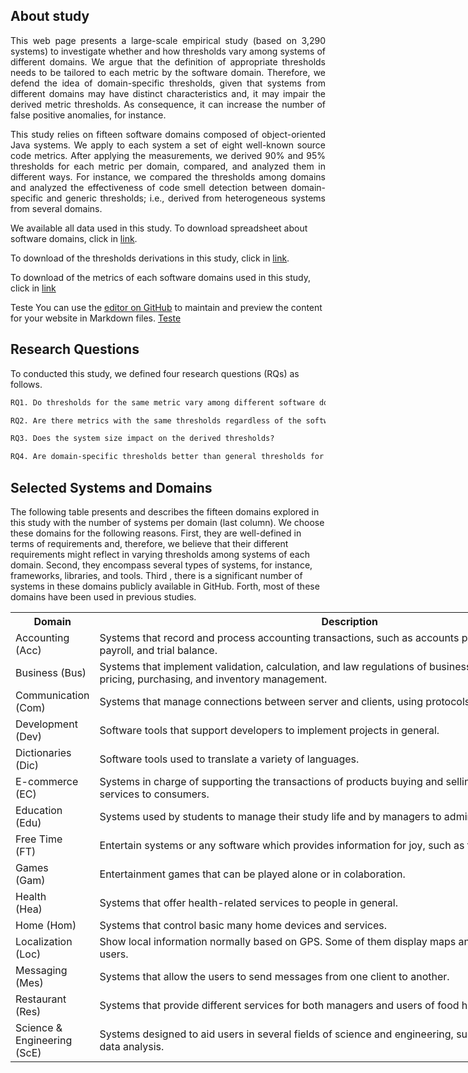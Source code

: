 ## About study

<p align="justify">This web page presents a large-scale empirical study (based on 3,290 systems) to investigate whether and how thresholds vary among systems of different domains. We argue that the definition of appropriate thresholds needs to be tailored to each metric by the software domain. Therefore, we defend the idea of domain-specific thresholds, given that systems from different domains may have distinct characteristics and, it may impair the derived metric thresholds. As consequence, it can increase the number of false positive anomalies, for instance.</p> 


<p align="justify">This study relies on fifteen software domains composed of object-oriented Java systems. We apply to each system a set of eight well-known source code metrics. After applying the measurements, we derived 90% and 95% thresholds for each metric per domain, compared, and analyzed them in different ways. For instance, we compared the thresholds among domains and analyzed the effectiveness of code smell detection between domain-specific and generic thresholds; i.e., derived from heterogeneous systems from several domains. </p>

We available all data used in this study. To download spreadsheet about software domains, click in [link](https://github.com/saner2018/eds/blob/master/Oracle.xlsx). 

To download of the thresholds derivations in this study, click in [link](https://github.com/saner2018/eds/blob/master/Thresholds.xlsx). 


To download of the metrics of each  software domains used in this study, click in [link](https://github.com/saner2018/eds/blob/master/Metrics.rar)

Teste You can use the [editor on GitHub](https://github.com/saner2018/eds/edit/master/README.md) to maintain and preview the content for your website in Markdown files. [Teste](https://github.com/saner2018/eds/blob/master/Table%20V%20-%20Thresholds.xlsx)


## Research Questions

To conducted this study, we defined four research questions (RQs) as follows.

```markdown
RQ1. Do thresholds for the same metric vary among different software domains?

RQ2. Are there metrics with the same thresholds regardless of the software domain?

RQ3. Does the system size impact on the derived thresholds?

RQ4. Are domain-specific thresholds better than general thresholds for code smell detection?
```
## Selected Systems and Domains
The following table presents and describes the fifteen domains explored in this study with the number of systems per domain (last column). We choose these domains for the following reasons. First, they are well-defined in terms of requirements and, therefore, we believe that their different requirements might reflect in varying thresholds among systems of each domain. Second, they encompass several types of systems, for instance, frameworks, libraries, and tools. Third , there is a significant number of systems in these domains publicly available in GitHub. Forth, most of these domains have been used in previous studies.


<table style="undefined;table-layout: fixed; width: 998px">
<colgroup>
<col style="width: 108px">
<col style="width: 856px">
<col style="width: 34px">
</colgroup>
  <tr>
    <th>Domain</th>
    <th>Description</th>
    <th>#</th>
  </tr>
  <tr>
    <td>Accounting (Acc)</td>
    <td>Systems that record and process accounting transactions, such as accounts payable and receivable, payroll, and trial balance.</td>
    <td>318</td>
  </tr>
  <tr>
    <td>Business (Bus)</td>
    <td>Systems that implement validation, calculation, and law regulations of business requirements, such as pricing, purchasing, and inventory management.</td>
    <td>383</td>
  </tr>
  <tr>
    <td>Communication (Com)</td>
    <td>Systems that manage connections between server and clients, using protocols to share information.</td>
    <td>298</td>
  </tr>
  <tr>
    <td>Development (Dev)</td>
    <td>Software tools that support developers to implement projects in general.</td>
    <td>531</td>
  </tr>
  <tr>
    <td>Dictionaries (Dic)</td>
    <td>Software tools used to translate a variety of languages.</td>
    <td>130</td>
  </tr>
  <tr>
    <td>E-commerce (EC)</td>
    <td>Systems in charge of supporting the transactions of products buying and selling, as well as providing services to consumers.</td>
    <td>36</td>
  </tr>
  <tr>
    <td>Education (Edu)</td>
    <td>Systems used by students to manage their study life and by managers to administrate their schools.</td>
    <td>172</td>
  </tr>
  <tr>
    <td>Free Time <br>(FT)</td>
    <td>Entertain systems or any software which provides information for joy, such as travel information.</td>
    <td>28</td>
  </tr>
  <tr>
    <td>Games <br>(Gam)</td>
    <td>Entertainment games that can be played alone or in colaboration.</td>
    <td>453</td>
  </tr>
  <tr>
    <td>Health <br>(Hea)</td>
    <td>Systems that offer health-related services to people in general.</td>
    <td>282</td>
  </tr>
  <tr>
    <td>Home (Hom)</td>
    <td>Systems that control basic many home devices and services.</td>
    <td>164</td>
  </tr>
  <tr>
    <td>Localization (Loc)</td>
    <td>Show local information normally based on GPS. Some of them display maps and location sensitive data for users.</td>
    <td>76</td>
  </tr>
  <tr>
    <td>Messaging (Mes)</td>
    <td>Systems that allow the users to send messages from one client to another.</td>
    <td>66</td>
  </tr>
  <tr>
    <td>Restaurant (Res)</td>
    <td>Systems that provide different services for both managers and users of food houses.</td>
    <td>333</td>
  </tr>
  <tr>
    <td>Science &amp; Engineering (ScE)</td>
    <td>Systems designed to aid users in several fields of science and engineering, such as 3D visualization and data analysis.</td>
    <td>22</td>
  </tr>
</table>

